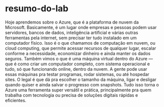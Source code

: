 # resumo-do-lab

Hoje aprendemos sobre o Azure, que é a plataforma de nuvem da Microsoft. Basicamente, é um lugar onde empresas e pessoas podem usar servidores, bancos de dados, inteligência artificial e várias outras ferramentas pela internet, sem precisar ter tudo instalado em um computador físico. Isso é o que chamamos de computação em nuvem, ou cloud computing, que permite acessar recursos de qualquer lugar, escalar conforme a necessidade, economizar dinheiro e ainda manter os dados seguros. Também vimos o que é uma máquina virtual dentro do Azure — que é como criar um computador completo, com sistema operacional e tudo, só que funcionando online, dentro da nuvem. A gente pode usar essas máquinas pra testar programas, rodar sistemas, ou até hospedar sites. O legal é que dá pra escolher o tamanho da máquina, ligar e desligar quando quiser e ainda salvar o progresso com snapshots. Tudo isso torna o Azure uma ferramenta super versátil e prática, principalmente pra quem trabalha com tecnologia ou precisa de soluções digitais rápidas e eficientes.
